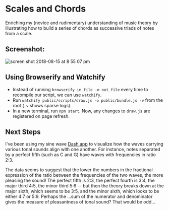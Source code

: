 
# Scales and Chords
Enriching my (novice and rudimentary) understanding of music theory by illustrating how to build a series of chords as successive triads of notes from a scale.

## Screenshot:
![screen shot 2018-08-15 at 8 55 07 pm](https://user-images.githubusercontent.com/29472568/44182693-98f91280-a0cd-11e8-9e44-8d3db3e0e288.png)

## Using Browserify and Watchify
- Instead of running `browserify in_file -o out_file` every time to recompile our script, we can use `watchify`.
- Run `watchify public/scripts/draw.js -o public/bundle.js -v` from the root (`-v` shows sparse logs).
- In a new terminal, run `npm start`. Now, any changes to `draw.js` are registered on page refresh.

## Next Steps
I've been using my sine wave [Dash app](https://github.com/zackstout/fourier-visualize-dash) to visualize how the waves carrying various tonal sounds align with one another. For instance, notes separated by a perfect fifth (such as C and G) have waves with frequencies in ratio 2:3.

The data seems to suggest that the lower the numbers in the fractional expression of the ratio between the frequencies of the two waves, the more pleasing the sound! The perfect fifth is 2:3, the perfect fourth is 3:4, the major third 4:5, the minor third 5:6 -- but then the theory breaks down at the major sixth, which seems to be 3:5, and the minor sixth, which looks to be either 4:7 or 5:9. Perhaps the ...sum of the numerator and denominator gives the measure of pleasantness of tonal sound? That would be odd...
